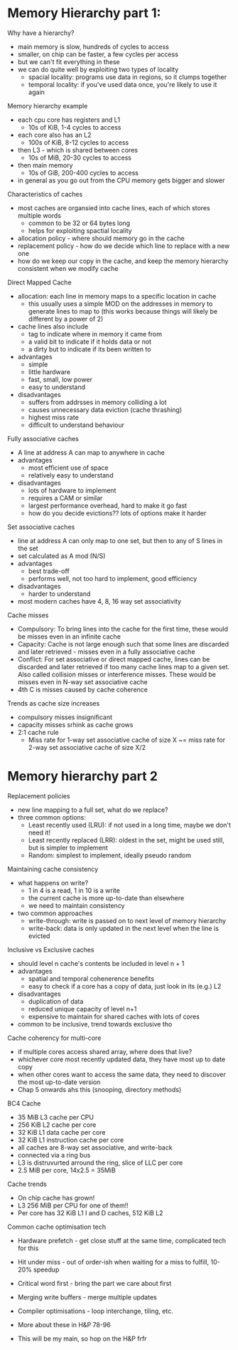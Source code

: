 # Memory Hierarchy part 1:

Why have a hierarchy?
- main memory is slow, hundreds of cycles to access
- smaller, on chip can be faster, a few cycles per access
- but we can't fit everything in these
- we can do quite well by exploiting two types of locality
    - spacial locality: programs use data in regions, so it clumps together
    - temporal locality: if you've used data once, you're likely to use it again

Memory hierarchy example
- each cpu core has registers and L1
    - 10s of KiB, 1-4 cycles to access
- each core also has an L2
    - 100s of KiB, 8-12 cycles to access
- then L3 - which is shared between cores
    - 10s of MiB, 20-30 cycles to access
- then main memory
    - 10s of GiB, 200-400 cycles to access
- in general as you go out from the CPU memory gets bigger and slower

Characteristics of caches
- most caches are organsied into cache lines, each of which stores multiple words
    - common to be 32 or 64 bytes long
    - helps for exploiting spactial locality
- allocation policy - where should memory go in the cache
- replacement policy - how do we decide which line to replace with a new one
- how do we keep our copy in the cache, and keep the memory hierarchy consistent when we modify cache

Direct Mapped Cache
- allocation: each line in memory maps to a specific location in cache
    - this usually uses a simple MOD on the addresses in memory to generate
    lines to map to (this works because things will likely be different by a power of 2)
- cache lines also include
    - tag to indicate where in memory it came from
    - a valid bit to indicate if it holds data or not
    - a dirty but to indicate if its been written to
- advantages
    - simple
    - little hardware
    - fast, small, low power
    - easy to understand
- disadvantages
    - suffers from addrsses in memory colliding a lot
    - causes unnecessary data eviction (cache thrashing)
    - highest miss rate
    - difficult to understand behaviour

Fully associative caches
- A line at address A can map to anywhere in cache
- advantages
    - most efficient use of space
    - relatively easy to understand
- disadvantages
    - lots of hardware to implement
    - requires a CAM or similar
    - largest performance overhead, hard to make it go fast
    - how do you decide evictions?? lots of options make it harder

Set associative caches
- line at address A can only map to one set, but then to any of S lines in the set
- set calculated as A mod (N/S)
- advantages
    - best trade-off
    - performs well, not too hard to implement, good efficiency
- disadvantages
    - harder to understand
- most modern caches have 4, 8, 16 way set associativity

Cache misses
- Compulsory: To bring lines into the cache for the first time, these would be misses even in an infinite cache
- Capacity: Cache is not large enough such that some lines are discarded and later retrieved - misses even in a fully associative cache
- Conflict: For set associative or direct mapped cache, lines can be discarded and later retrieved if too many cache lines map to a given set. Also called collision misses or interference misses. These would be misses even in N-way set associative cache
- 4th C is misses caused by cache coherence

Trends as cache size increases
- compulsory misses insignificant
- capacity misses srhink as cache grows
- 2:1 cache rule
    - Miss rate for 1-way set associative cache of size X ~= miss rate for 2-way set associative cache of size X/2

# Memory hierarchy part 2

Replacement policies
- new line mapping to a full set, what do we replace?
- three common options:
    - Least recently used (LRU): if not used in a long time, maybe we don't need it!
    - Least recently replaced (LRR): oldest in the set, might be used still, but is simpler to implement
    - Random: simplest to implement, ideally pseudo random

Maintaining cache consistency
- what happens on write?
    - 1 in 4 is a read, 1 in 10 is a write
    - the current cache is more up-to-date than elsewhere
    - we need to maintain consistency
- two common approaches
    - write-through: write is passed on to next level of memory hierarchy
    - write-back: data is only updated in the next level when the line is evicted

Inclusive vs Exclusive caches
- should level n cache's contents be included in level n + 1
- advantages
    - spatial and temporal cohenerence benefits
    - easy to check if a core has a copy of data, just look in its (e.g.) L2
- disadvantages
    - duplication of data
    - reduced unique capacity of level n+1
    - expensive to maintain for shared caches with lots of cores
- common to be inclusive, trend towards exclusive tho

Cache coherency for multi-core
- if multiple cores access shared array, where does that live?
- whichever core most recently updated data, they have most up to date copy
- when other cores want to access the same data, they need to discover the most up-to-date version
- Chap 5 onwards ahs this (snooping, directory methods)

BC4 Cache
- 35 MiB L3 cache per CPU
- 256 KiB L2 cache per core
- 32 KiB L1 data cache per core
- 32 KiB L1 instruction cache per core
- all caches are 8-way set associative, and write-back
- connected via a ring bus
- L3 is distruvurted arround the ring, slice of LLC per core
- 2.5 MiB per core, 14x2.5 = 35MiB

Cache trends
- On chip cache has grown!
- L3 256 MiB per CPU for one of them!!
- Per core has 32 KiB L1 I and D caches, 512 KiB L2

Common cache optimisation tech
- Hardware prefetch - get close stuff at the same time, complicated tech for this
- Hit under miss - out of order-ish when waiting for a miss to fulfill, 10-20% speedup
- Critical word first - bring the part we care about first
- Merging write buffers - merge multiple updates
- Compiler optimisations - loop interchange, tiling, etc.
- More about these in H&P 78-96

- This will be my main, so hop on the H&P frfr









